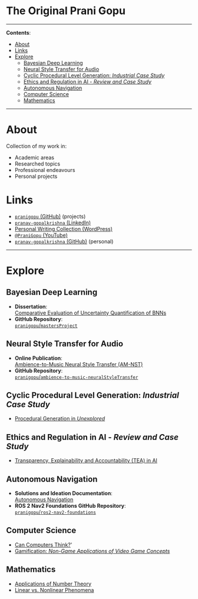 <h1>The Original Prani Gopu</h1>

---

**Contents**:

- [About](#about)
- [Links](#links)
- [Explore](#explore)
  - [Bayesian Deep Learning](#bayesian-deep-learning)
  - [Neural Style Transfer for Audio](#neural-style-transfer-for-audio)
  - [Cyclic Procedural Level Generation: *Industrial Case Study*](#cyclic-procedural-level-generation-industrial-case-study)
  - [Ethics and Regulation in AI - *Review and Case Study*](#ethics-and-regulation-in-ai---review-and-case-study)
  - [Autonomous Navigation](#autonomous-navigation)
  - [Computer Science](#computer-science)
  - [Mathematics](#mathematics)

---

# About
Collection of my work in:

- Academic areas
- Researched topics
- Professional endeavours
- Personal projects

# Links
- [`pranigopu` (GitHub)](https://github.com/pranigopu) (projects)
- [`pranav-gopalkrishna` (LinkedIn)](https://www.linkedin.com/in/pranav-gopalkrishna)
- [Personal Writing Collection (WordPress)](https://pranigopu.wordpress.com/)
- [`@PraniGopu` (YouTube)](https://www.youtube.com/@PraniGopu)
- [`pranav-gopalkrishna` (GitHub)](https://github.com/pranav-gopalkrishna) (personal)

---

# Explore
## Bayesian Deep Learning
- **Dissertation**: <br> [Comparative Evaluation of Uncertainty Quantification of BNNs](https://pranigopu.github.io/comparative-evaluation-of-uncertainty-quantification-of-bnns.pdf)
- **GitHub Repository**: <br> [`pranigopu`/`mastersProject`](https://github.com/pranigopu/mastersProject)

## Neural Style Transfer for Audio
- **Online Publication**: <br> [Ambience-to-Music Neural Style Transfer (AM-NST)](https://app.readytensor.ai/publications/ambiencetomusic-neural-style-transfer-amnst-2CirVDc5nt0b)
- **GitHub Repository**: <br> [`pranigopu`/`ambience-to-music-neuralStyleTransfer`](https://github.com/pranigopu/ambience-to-music-neuralStyleTransfer)

## Cyclic Procedural Level Generation: *Industrial Case Study*
- [Procedural Generation in _Unexplored_](https://pranigopu.github.io/procedural-generation-in-unexplored.pdf)

## Ethics and Regulation in AI - *Review and Case Study*
- [Transparency, Explainability and Accountability (TEA) in AI](https://pranigopu.github.io/report-on-transparency-explainability-and-accountability-in-ai.pdf)

## Autonomous Navigation
- **Solutions and Ideation Documentation**: <br> [Autonomous Navigation](https://pranigopu.github.io/autonomous-navigation/)
- **ROS 2 Nav2 Foundations GitHub Repository**: <br> [`pranigopu`/`ros2-nav2-foundations`](https://github.com/pranigopu/ros2-nav2-foundations)

## Computer Science
- [Can Computers Think?](https://pranigopu.github.io/can-computers-think.html)'
- [Gamification: _Non-Game Applications of Video Game Concepts_](https://pranigopu.github.io/gamification.html)

## Mathematics
- [Applications of Number Theory](https://pranigopu.github.io/applications-of-number-theory/main.html)
- [Linear vs. Nonlinear Phenomena](https://pranigopu.github.io/linear-vs-nonlinear-phenomena.html)
